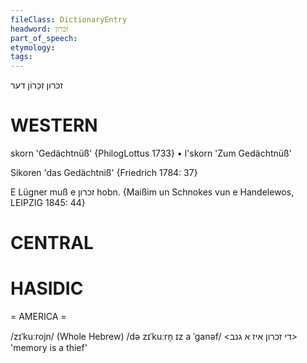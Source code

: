 ```yaml
---
fileClass: DictionaryEntry
headword: זכּרון
part_of_speech: 
etymology: 
tags: 
---
```

זכּרון
זִכָּרוֹן
דער

WESTERN
========

skorn 'Gedächtnüß' {PhilogLottus 1733}
	•	l'skorn 'Zum Gedächtnüß'

Sikoren 'das Gedächtniß' {Friedrich 1784: 37}

E Lügner muß e זכרון hobn.
{Maißim un Schnokes vun e Handelewos, LEIPZIG 1845: 44}

CENTRAL
========

HASIDIC
=======
= AMERICA = 

/zɪˈkuːrojn/ (Whole Hebrew)
/də zɪˈkuːrn̩ ɪz a ˈganəf/ <די זכרון איז א גנב> 'memory is a thief'